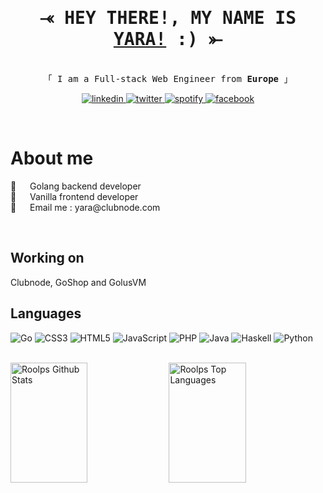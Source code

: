 <br><br>
<!-- Intro  -->
<h1 align="center">
        <samp>⤛ HEY THERE!, MY NAME IS
                <b><a target="_blank" href="https://roolps.dev">YARA!</a> :) ⤜</b>
        </samp>
</h1>


<p align="center"> 
  <samp>
    <br>
    「 I am a Full-stack Web Engineer from <b>Europe</b> 」
<br>
  </samp>
</p>

<p align="center">
 <a href="https://www.linkedin.com/in/yara-mcrobert-7b569722a" target="_blank">
  <img src="https://img.shields.io/badge/LinkedIn-0077B5?style=for-the-badge&logo=linkedin&logoColor=white" alt="linkedin"/>
 </a>
 <a href="https://twitter.com/rooolps" target="_blank">
  <img src="https://img.shields.io/badge/Twitter-1DA1F2?style=for-the-badge&logo=twitter&logoColor=white" alt="twitter"/>
 </a>
 <a href="https://open.spotify.com/user/216yjmmpuux3amgaplh66sd2i?si=bf1f7df5bad94735" target="_blank">
  <img src="https://img.shields.io/badge/Spotify-0077B5?style=for-the-badge&logo=spotify&logoColor=white" alt="spotify"/>
 </a>
 <a href="https://www.facebook.com/Rooolps/" target="_blank">
  <img src="https://img.shields.io/badge/Facebook-20BEFF?&style=for-the-badge&logo=facebook&logoColor=white" alt="facebook"/>
  </a> 
</p>
<br />

 # About me
<p>
🐳 &emsp; Golang backend developer<br/>
🦕 &emsp; Vanilla frontend developer<br/>
📧 &emsp; Email me : yara@clubnode.com<br/>
</p>
<br/>


## Working on
Clubnode, GoShop and GolusVM


## Languages

![Go](https://img.shields.io/badge/go-%2300ADD8.svg?style=for-the-badge&logo=go&logoColor=white)
![CSS3](https://img.shields.io/badge/css3-%231572B6.svg?style=for-the-badge&logo=css3&logoColor=white)
![HTML5](https://img.shields.io/badge/html5-%23E34F26.svg?style=for-the-badge&logo=html5&logoColor=white)
![JavaScript](https://img.shields.io/badge/javascript-%23323330.svg?style=for-the-badge&logo=javascript&logoColor=%23F7DF1E)
![PHP](https://img.shields.io/badge/php-%23777BB4.svg?style=for-the-badge&logo=php&logoColor=white)
![Java](https://img.shields.io/badge/java-%23ED8B00.svg?style=for-the-badge&logo=java&logoColor=white)
![Haskell](https://img.shields.io/badge/Haskell-5e5086?style=for-the-badge&logo=haskell&logoColor=white)
![Python](https://img.shields.io/badge/python-3670A0?style=for-the-badge&logo=python&logoColor=ffdd54)


<br/>
<a> 
    <a href="https://github.com/roolps">
      <img alt="Roolps Github Stats" src="https://denvercoder1-github-readme-stats.vercel.app/api?username=roolps&show_icons=true&count_private=true&theme=github_dark&border_color=2a2a2a" height="192px" width="49.5%"/></a>
  <a href="https://github.com/roolps"><img alt="Roolps Top Languages" src="https://denvercoder1-github-readme-stats.vercel.app/api/top-langs/?username=roolps&langs_count=8&layout=compact&theme=github_dark&border_color=2a2a2a" height="192px" width="49.5%"/></a>
  <br/>
</a>

